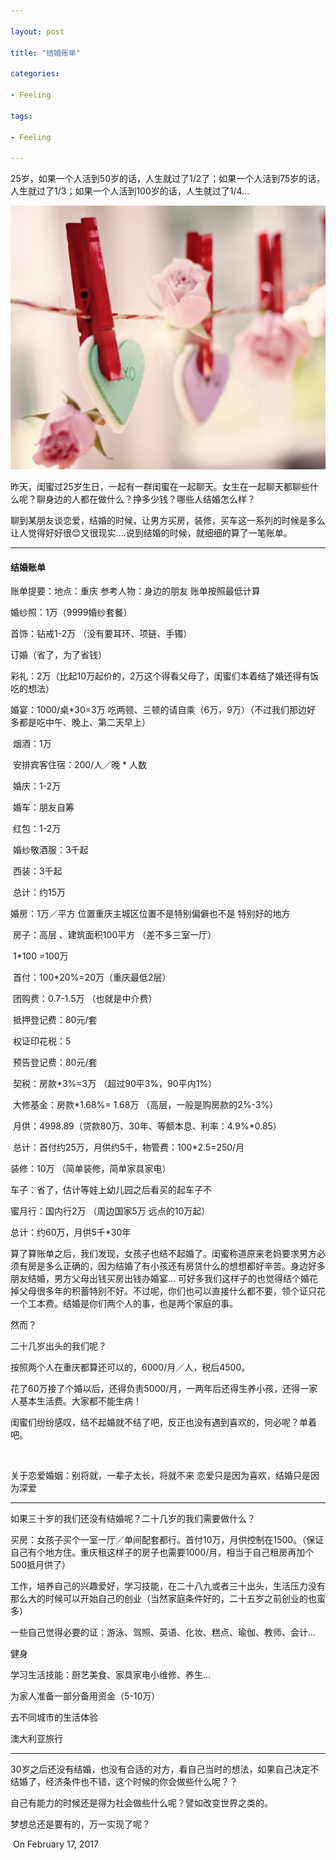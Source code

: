 ```yaml
---

layout: post

title: "结婚账单"

categories:

- Feeling

tags:

- Feeling

---
```




25岁，如果一个人活到50岁的话，人生就过了1/2了；如果一个人活到75岁的话，人生就过了1/3；如果一个人活到100岁的话，人生就过了1/4...

![image](/assets/images/2017-02-17-001.jpeg)

昨天，闺蜜过25岁生日，一起有一群闺蜜在一起聊天。女生在一起聊天都聊些什么呢？聊身边的人都在做什么？挣多少钱？哪些人结婚怎么样？

聊到某朋友谈恋爱，结婚的时候，让男方买房，装修，买车这一系列的时候是多么让人觉得好好很😊又很现实....说到结婚的时候，就细细的算了一笔账单。

---

#### 结婚账单

账单提要：地点：重庆     参考人物：身边的朋友     账单按照最低计算

婚纱照：1万（9999婚纱套餐）

首饰：钻戒1-2万 （没有要耳环、项链、手镯）

订婚（省了，为了省钱）

彩礼：2万（比起10万起价的，2万这个得看父母了，闺蜜们本着结了婚还得有饭吃的想法）

婚宴：1000/桌*30=3万   吃两顿、三顿的请自乘（6万，9万）（不过我们那边好			   				      多都是吃中午、晚上、第二天早上）

​	    烟酒：1万

​	    安排宾客住宿：200/人／晚  * 人数

​	    婚庆：1-2万

​	    婚车：朋友自筹

​	    红包：1-2万

​	    婚纱敬酒服：3千起

​	    西装：3千起

​	    总计：约15万



婚房：1万／平方    位置重庆主城区位置不是特别偏僻也不是 特别好的地方

​	    房子：高层 、建筑面积100平方 （差不多三室一厅）

​	    1*100 =100万  

​	    首付：100*20%=20万（重庆最低2层）

​	    团购费：0.7-1.5万    （也就是中介费）

​	    抵押登记费：80元/套

​	    权证印花税：5

​	    预告登记费：80元/套

​	    契税：房款*3%=3万 （超过90平3%，90平内1%）

​	    大修基金：房款*1.68%= 1.68万 （高层，一般是购房款的2%-3%）

​	    月供：4998.89（贷款80万、30年、等额本息、利率：4.9%*0.85）

​	    总计：首付约25万，月供约5千，物管费：100*2.5=250/月

装修：10万 （简单装修，简单家具家电）

车子：省了，估计等娃上幼儿园之后看买的起车子不

蜜月行：国内行2万   （周边国家5万 远点的10万起）

总计：约60万，月供5千*30年

算了算账单之后，我们发现，女孩子也结不起婚了。闺蜜称道原来老妈要求男方必须有房是多么正确的，因为结婚了有小孩还有房贷什么的想想都好辛苦。身边好多朋友结婚，男方父母出钱买房出钱办婚宴... 可好多我们这样子的也觉得结个婚花掉父母很多年的积蓄特别不好。不过呢，你们也可以直接什么都不要，领个证只花一个工本费。结婚是你们两个人的事，也是两个家庭的事。

然而？

二十几岁出头的我们呢？

按照两个人在重庆都算还可以的，6000/月／人，税后4500。

花了60万接了个婚以后，还得负责5000/月，一两年后还得生养小孩，还得一家人基本生活费。大家都不能生病！

闺蜜们纷纷感叹，结不起婚就不结了吧，反正也没有遇到喜欢的，何必呢？单着吧。

</br>

关于恋爱婚姻：别将就，一辈子太长，将就不来
恋爱只是因为喜欢，结婚只是因为深爱

---

如果三十岁的我们还没有结婚呢？二十几岁的我们需要做什么？

买房：女孩子买个一室一厅／单间配套都行。首付10万，月供控制在1500。（保证自己有个地方住。重庆租这样子的房子也需要1000/月，相当于自己租房再加个500抵月供了）

工作，培养自己的兴趣爱好，学习技能，在二十八九或者三十出头，生活压力没有那么大的时候可以开始自己的创业（当然家庭条件好的，二十五岁之前创业的也蛮多）

一些自己觉得必要的证：游泳、驾照、英语、化妆、糕点、瑜伽、教师、会计...

健身

学习生活技能：厨艺美食、家具家电小维修、养生...

为家人准备一部分备用资金（5-10万）

去不同城市的生活体验

澳大利亚旅行

---

30岁之后还没有结婚，也没有合适的对方，看自己当时的想法，如果自己决定不结婚了，经济条件也不错，这个时候的你会做些什么呢？？

自己有能力的时候还是得为社会做些什么呢？譬如改变世界之类的。

梦想总还是要有的，万一实现了呢？





​									          On February 17, 2017



​		



​		



​		





